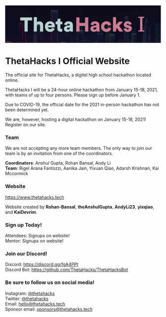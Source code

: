 ![](/img/logo/logo-new.png)

# ThetaHacks I Official Website

The official site for ThetaHacks, a digitel high school hackathon located online.

ThetaHacks I will be a 24-hour online hackathon from January 15-18, 2021, with teams of up to four persons. Please sign up before January 1.

Due to COVID-19, the official date for the 2021 in-person hackathon has not been determined yet. 

We are, however, hosting a digital hackathon on January 15-18, 2021! Register on our site.

### Team

We are not accepting any more team members. The only way to join our team is by an invitation from one of the coordinators.

<strong>Coordinators</strong>: Anshul Gupta, Rohan Bansal,  Andy Li<br>
<strong>Team</strong>: Rigel Arana Fantozzi, Aanika Jain, Yixuan Qiao, Adarsh Krishnan, Kai Mccormick<br>

### Website

https://www.thetahacks.tech

Website created by **Rohan-Bansal**, **theAnshulGupta**, **AndyLi23**, **yixqiao**, and **KaiDevrim**.

### Sign up Today!

Attendees: Signups on website!<br>
Mentor: Signups on website!

### Join our Discord!

Discord: https://discord.gg/fgA4PPt  
Discord Bot: https://github.com/ThetaHacks/ThetaHacksBot

### Be sure to follow us on social media!

Instagram: <a href="https://instagram.com/thetahacks">@thetahacks</a> <br>
Twitter: <a href="https://twitter.com/thetahacks">@thetahacks</a> <br>
Email: <a href="mailto:hello@thetahacks.tech">hello@thetahacks.tech</a> <br>
Sponsor email: <a href="mailto:sponsors@thetahacks.tech">sponsors@thetahacks.tech</a>
